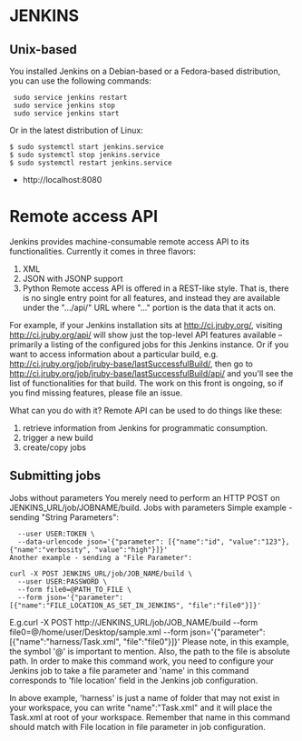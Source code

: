 # JENKINS

## Unix-based
You installed Jenkins on a Debian-based or a Fedora-based distribution, you can use the following commands:
```
 sudo service jenkins restart
 sudo service jenkins stop
 sudo service jenkins start
```
Or in the latest distribution of Linux:
```
$ sudo systemctl start jenkins.service
$ sudo systemctl stop jenkins.service
$ sudo systemctl restart jenkins.service
```

* http://localhost:8080


# Remote access API
Jenkins provides machine-consumable remote access API to its functionalities. Currently it comes in three flavors:
1. XML
2. JSON with JSONP support
3. Python
Remote access API is offered in a REST-like style. That is, there is no single entry point for all features, and instead they are available under the ".../api/" URL where "..." portion is the data that it acts on.

For example, if your Jenkins installation sits at http://ci.jruby.org/, visiting http://ci.jruby.org/api/ will show just the top-level API features available – primarily a listing of the configured jobs for this Jenkins instance.
Or if you want to access information about a particular build, e.g. http://ci.jruby.org/job/jruby-base/lastSuccessfulBuild/, then go to http://ci.jruby.org/job/jruby-base/lastSuccessfulBuild/api/ and you'll see the list of functionalities for that build.
The work on this front is ongoing, so if you find missing features, please file an issue.

What can you do with it?
Remote API can be used to do things like these:
1. retrieve information from Jenkins for programmatic consumption.
2. trigger a new build
3. create/copy jobs

## Submitting jobs
Jobs without parameters
You merely need to perform an HTTP POST on JENKINS_URL/job/JOBNAME/build.
Jobs with parameters
Simple example - sending "String Parameters":

```curl -X POST JENKINS_URL/job/JOB_NAME/buildWithParameters \
  --user USER:TOKEN \
  --data-urlencode json='{"parameter": [{"name":"id", "value":"123"}, {"name":"verbosity", "value":"high"}]}'
Another example - sending a "File Parameter":

curl -X POST JENKINS_URL/job/JOB_NAME/build \
  --user USER:PASSWORD \
  --form file0=@PATH_TO_FILE \
  --form json='{"parameter": [{"name":"FILE_LOCATION_AS_SET_IN_JENKINS", "file":"file0"}]}'
 ```
E.g.curl -X POST http://JENKINS_URL/job/JOB_NAME/build  --form file0=@/home/user/Desktop/sample.xml --form json='{"parameter": [{"name":"harness/Task.xml", "file":"file0"}]}'
Please note, in this example, the symbol '@' is important to mention. Also, the path to the file is absolute path.
In order to make this command work, you need to configure your Jenkins job to take a file parameter and 'name' in this command corresponds to 'file location' field in the Jenkins job configuration.
 
In above example, 'harness' is just a name of folder that may not exist in your workspace, you can write "name":"Task.xml" and it will place the Task.xml at root of your workspace.
Remember that name in this command should match with File location in file parameter in job configuration.

